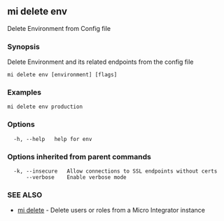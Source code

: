 ## mi delete env

Delete Environment from Config file

### Synopsis

Delete Environment and its related endpoints from the config file

```
mi delete env [environment] [flags]
```

### Examples

```
mi delete env production
```

### Options

```
  -h, --help   help for env
```

### Options inherited from parent commands

```
  -k, --insecure   Allow connections to SSL endpoints without certs
      --verbose    Enable verbose mode
```

### SEE ALSO

* [mi delete](mi_delete.md)	 - Delete users or roles from a Micro Integrator instance

